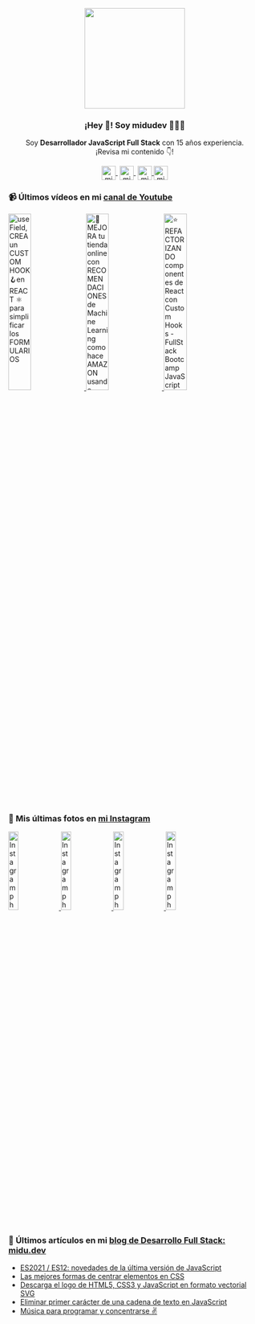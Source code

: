 <p align="center" width="300">
   <img align="center" width="200" src="https://user-images.githubusercontent.com/1561955/106762302-fda9de00-6635-11eb-99be-3ef744e60c0e.png" />
   <h3 align="center">¡Hey 👋! Soy midudev 👨🏻‍💻</h3>
</p>

<p align="center">Soy <strong>Desarrollador JavaScript Full Stack</strong> con 15 años experiencia.<br />¡Revisa mi contenido 👇!</p>
<p align="center">
   <a href="https://twitch.tv/midudev" target="blank" style='margin-right:4px'>
    <img align="center" src="https://cdn.jsdelivr.net/npm/simple-icons@3.0.1/icons/twitch.svg" alt="midudev" height="28px" width="28px" />
  </a>
   <a href="https://youtube.com/midudev" target="blank" style='margin-right:4px'>
    <img align="center" src="https://cdn.jsdelivr.net/npm/simple-icons@3.0.1/icons/youtube.svg" alt="midudev" height="28px" width="28px" />
  </a>
  <a href="https://instagram.com/midu.dev" target="blank">
    <img align="center" src="https://cdn.jsdelivr.net/npm/simple-icons@3.0.1/icons/instagram.svg" alt="midu.dev" height="28px" width="28px" />
  </a>
  <a href="https://twitter.com/midudev" target="blank">
    <img align="center" src="https://cdn.jsdelivr.net/npm/simple-icons@3.0.1/icons/twitter.svg" alt="midudev" height="28px" width="28px" />
  </a>
</p>

### 📹 Últimos vídeos en mi [canal de Youtube](https://youtube.com/midudev)

<a href='https://youtu.be/aCVlqh1pQF4' target='_blank'>
  <img width='30%' src='https://img.youtube.com/vi/aCVlqh1pQF4/mqdefault.jpg' alt='useField, CREA un CUSTOM HOOK 🪝en REACT ⚛️ para simplificar los FORMULARIOS' />
</a>
<a href='https://youtu.be/V1ywswInv0s' target='_blank'>
  <img width='30%' src='https://img.youtube.com/vi/V1ywswInv0s/mqdefault.jpg' alt='🛒 MEJORA tu tienda online con RECOMENDACIONES de Machine Learning como hace AMAZON usando Algolia' />
</a>
<a href='https://youtu.be/1zYf4Yw1jqs' target='_blank'>
  <img width='30%' src='https://img.youtube.com/vi/1zYf4Yw1jqs/mqdefault.jpg' alt='⭐ REFACTORIZANDO componentes de React con Custom Hooks - FullStack Bootcamp JavaScript' />
</a>

### 📸 Mis últimas fotos en [mi Instagram](https://instagram.com/midu.dev)

<a href='https://www.instagram.com/p/CSj94ECCxVc/' target='_blank'>
  <img width='20%' src='https://instagram.fbcn1-1.fna.fbcdn.net/v/t51.2885-15/sh0.08/e35/s640x640/237089615_1263086854141829_8629813265487733361_n.jpg?_nc_ht=instagram.fbcn1-1.fna.fbcdn.net&_nc_cat=105&_nc_ohc=2AXD0F6-wLAAX9ZTpqM&edm=ABfd0MgBAAAA&ccb=7-4&oh=c809ee5d28e6d5fe9c2c547cfdb69257&oe=611E6733&_nc_sid=7bff83' alt='Instagram photo' />
</a>
<a href='https://www.instagram.com/p/CShJu-cCIJj/' target='_blank'>
  <img width='20%' src='https://instagram.fbcn1-1.fna.fbcdn.net/v/t51.2885-15/sh0.08/e35/s640x640/236338353_327517229071307_2769219990282059879_n.jpg?_nc_ht=instagram.fbcn1-1.fna.fbcdn.net&_nc_cat=111&_nc_ohc=2KaoZllujecAX9vOV1T&edm=ABfd0MgBAAAA&ccb=7-4&oh=6d305c3934a36bdd986c5508ec3223db&oe=611E6141&_nc_sid=7bff83' alt='Instagram photo' />
</a>
<a href='https://www.instagram.com/p/CSevJA5CJd4/' target='_blank'>
  <img width='20%' src='https://instagram.fbcn1-1.fna.fbcdn.net/v/t51.2885-15/sh0.08/e35/s640x640/235554013_358363889240550_7136235302379547187_n.jpg?_nc_ht=instagram.fbcn1-1.fna.fbcdn.net&_nc_cat=106&_nc_ohc=9HvmS70IYI0AX8w0gIw&edm=ABfd0MgBAAAA&ccb=7-4&oh=fcd962eaa2d90ec9776e97992019c2b0&oe=611E78B1&_nc_sid=7bff83' alt='Instagram photo' />
</a>
<a href='https://www.instagram.com/p/CSZcsTttz4H/' target='_blank'>
  <img width='20%' src='https://instagram.fbcn1-1.fna.fbcdn.net/v/t51.2885-15/sh0.08/e35/s640x640/234623165_296579368890687_687173436464221989_n.jpg?_nc_ht=instagram.fbcn1-1.fna.fbcdn.net&_nc_cat=103&_nc_ohc=hL7dm8OAmYYAX9TZ6k7&edm=ABfd0MgBAAAA&ccb=7-4&oh=b32a6116b6adc1b8dabec07221698355&oe=611A4EC7&_nc_sid=7bff83' alt='Instagram photo' />
</a>

### 📝 Últimos artículos en mi [blog de Desarrollo Full Stack: midu.dev](https://midu.dev)
- [ES2021 / ES12: novedades de la última versión de JavaScript](https://midu.dev/es2021-novedades-javascript/)
- [Las mejores formas de centrar elementos en CSS](https://midu.dev/centrar-elementos-css/)
- [Descarga el logo de HTML5, CSS3 y JavaScript en formato vectorial SVG](https://midu.dev/logos-svg-css-html-javascript/)
- [Eliminar primer carácter de una cadena de texto en JavaScript](https://midu.dev/elimina-primer-caracter-string-javascript/)
- [Música para programar y concentrarse ✌](https://midu.dev/musica-para-programar/)